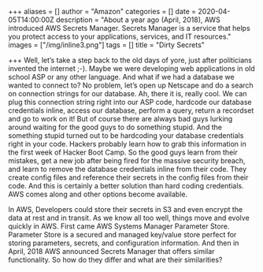+++
aliases = []
author = "Amazon"
categories = []
date = 2020-04-05T14:00:00Z
description = "About a year ago (April, 2018), AWS introduced AWS Secrets Manager. Secrets Manager is a service that helps you protect access to your applications, services, and IT resources."
images = ["/img/inline3.png"]
tags = []
title = "Dirty Secrets"

+++
Well, let’s take a step back to the old days of yore, just after politicians invented the internet ;-). Maybe we were developing web applications in old school ASP or any other language. And what if we had a database we wanted to connect to? No problem, let’s open up Netscape and do a search on connection strings for our database. Ah, there it is, really cool. We can plug this connection string right into our ASP code, hardcode our database credentials inline, access our database, perform a query, return a recordset and go to work on it! But of course there are always bad guys lurking around waiting for the good guys to do something stupid. And the something stupid turned out to be hardcoding your database credentials right in your code. Hackers probably learn how to grab this information in the first week of Hacker Boot Camp. So the good guys learn from their mistakes, get a new job after being fired for the massive security breach, and learn to remove the database credentials inline from their code. They create config files and reference their secrets in the config files from their code. And this is certainly a better solution than hard coding credentials. AWS comes along and other options become available.

In AWS, Developers could store their secrets in S3 and even encrypt the data at rest and in transit. As we know all too well, things move and evolve quickly in AWS. First came AWS Systems Manager Parameter Store. Parameter Store is a secured and managed key/value store perfect for storing parameters, secrets, and configuration information. And then in April, 2018 AWS announced Secrets Manager that offers similar functionality. So how do they differ and what are their similarities?